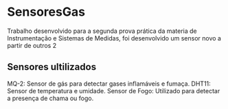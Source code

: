 # SensoresGas
Trabalho desenvolvido para a segunda prova prática da materia de Instrumentação e Sistemas de Medidas, foi desenvolvido um sensor novo a partir de outros 2


## 
## Sensores ultilizados
  MQ-2: Sensor de gás para detectar gases inflamáveis e fumaça.
  DHT11: Sensor de temperatura e umidade.
  Sensor de Fogo: Utilizado para detectar a presença de chama ou fogo.
